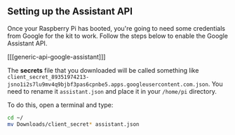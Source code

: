 ## Setting up the Assistant API

Once your Raspberry Pi has booted, you're going to need some credentials from Google for the kit to work. Follow the steps below to enable the Google Assistant API.

[[[generic-api-google-assistant]]]

The **secrets** file that you downloaded will be called something like `client_secret_89351974213-jsno1i2s7lu9mv4q9bjbf3pas6cpnbe5.apps.googleusercontent.com.json`. You need to rename it `assistant.json` and place it in your `/home/pi` directory.

To do this, open a terminal and type:

```bash
cd ~/
mv Downloads/client_secret* assistant.json
```
